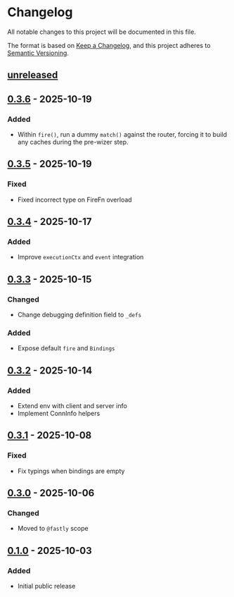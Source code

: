 # Changelog

All notable changes to this project will be documented in this file.

The format is based on [Keep a Changelog](https://keepachangelog.com/en/1.0.0/),
and this project adheres to [Semantic Versioning](https://semver.org/spec/v2.0.0.html).

## [unreleased]

## [0.3.6] - 2025-10-19

### Added

- Within `fire()`, run a dummy `match()` against the router, forcing it to build any caches during the pre-wizer step.

## [0.3.5] - 2025-10-19

### Fixed

- Fixed incorrect type on FireFn overload

## [0.3.4] - 2025-10-17

### Added

- Improve `executionCtx` and `event` integration

## [0.3.3] - 2025-10-15

### Changed

- Change debugging definition field to `_defs`

### Added

- Expose default `fire` and `Bindings`

## [0.3.2] - 2025-10-14

### Added

- Extend env with client and server info
- Implement ConnInfo helpers

## [0.3.1] - 2025-10-08

### Fixed

- Fix typings when bindings are empty

## [0.3.0] - 2025-10-06

### Changed

- Moved to `@fastly` scope

## [0.1.0] - 2025-10-03

### Added

- Initial public release

[unreleased]: https://github.com/fastly/hono-fastly-compute/compare/v0.3.6...HEAD
[0.3.6]: https://github.com/fastly/hono-fastly-compute/compare/v0.3.5...v0.3.6
[0.3.5]: https://github.com/fastly/hono-fastly-compute/compare/v0.3.4...v0.3.5
[0.3.4]: https://github.com/fastly/hono-fastly-compute/compare/v0.3.3...v0.3.4
[0.3.3]: https://github.com/fastly/hono-fastly-compute/compare/v0.3.2...v0.3.3
[0.3.2]: https://github.com/fastly/hono-fastly-compute/compare/v0.3.1...v0.3.2
[0.3.1]: https://github.com/fastly/hono-fastly-compute/compare/v0.3.0...v0.3.1
[0.3.0]: https://github.com/fastly/hono-fastly-compute/compare/v0.1.0...v0.3.0
[0.1.0]: https://github.com/fastly/hono-fastly-compute/releases/tag/v0.1.0
